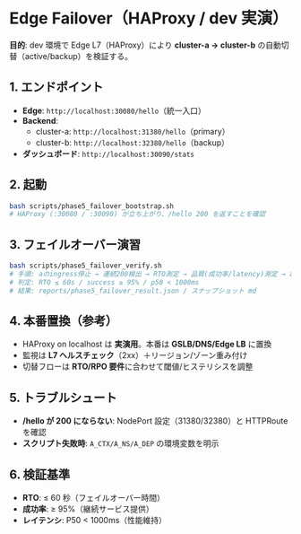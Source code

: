 # Edge Failover（HAProxy / dev 実演）

**目的**: dev 環境で Edge L7（HAProxy）により **cluster-a → cluster-b** の自動切替（active/backup）を検証する。

## 1. エンドポイント
- **Edge**: `http://localhost:30080/hello`（統一入口）
- **Backend**:
  - cluster-a: `http://localhost:31380/hello`（primary）
  - cluster-b: `http://localhost:32380/hello`（backup）
- **ダッシュボード**: `http://localhost:30090/stats`

## 2. 起動
```bash
bash scripts/phase5_failover_bootstrap.sh
# HAProxy (:30080 / :30090) が立ち上がり、/hello 200 を返すことを確認
```

## 3. フェイルオーバー演習
```bash
bash scripts/phase5_failover_verify.sh
# 手順: aのingress停止 → 連続200検出 → RTO測定 → 品質(成功率/latency)測定 → a回復
# 判定: RTO ≤ 60s / success ≥ 95% / p50 < 1000ms
# 結果: reports/phase5_failover_result.json / スナップショット md
```

## 4. 本番置換（参考）
- HAProxy on localhost は **実演用**。本番は **GSLB/DNS/Edge LB** に置換
- 監視は **L7 ヘルスチェック**（2xx）＋リージョン/ゾーン重み付け
- 切替フローは **RTO/RPO 要件**に合わせて閾値/ヒステリシスを調整

## 5. トラブルシュート
- **/hello が 200 にならない**: NodePort 設定（31380/32380）と HTTPRoute を確認
- **スクリプト失敗時**: `A_CTX/A_NS/A_DEP` の環境変数を明示

## 6. 検証基準
- **RTO**: ≤ 60 秒（フェイルオーバー時間）
- **成功率**: ≥ 95%（継続サービス提供）
- **レイテンシ**: P50 < 1000ms（性能維持）
